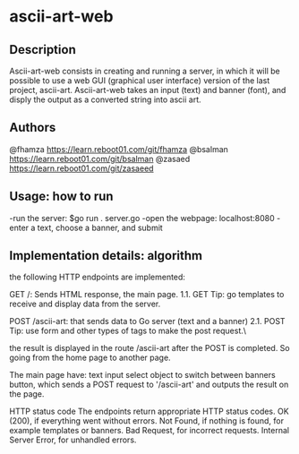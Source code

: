 # ascii-art-web

## Description
Ascii-art-web consists in creating and running a server, in which it will be possible to use a web GUI (graphical user interface) version of the last project, ascii-art.
Ascii-art-web takes an input (text) and banner (font), and disply the output as a converted string into ascii art.


## Authors
@fhamza https://learn.reboot01.com/git/fhamza
@bsalman https://learn.reboot01.com/git/bsalman
@zasaed https://learn.reboot01.com/git/zasaeed

## Usage: how to run
-run the server: $go run . server.go
-open the webpage: localhost:8080
-enter a text, choose a banner, and submit

## Implementation details: algorithm
the following HTTP endpoints are implemented:

GET /: Sends HTML response, the main page.
1.1. GET Tip: go templates to receive and display data from the server.

POST /ascii-art: that sends data to Go server (text and a banner)
2.1. POST Tip: use form and other types of tags to make the post request.\

the result is displayed in the route /ascii-art after the POST is completed. So going from the home page to another page.

The main page have:
text input
select object to switch between banners
button, which sends a POST request to '/ascii-art' and outputs the result on the page.

HTTP status code
The endpoints return appropriate HTTP status codes.
OK (200), if everything went without errors.
Not Found, if nothing is found, for example templates or banners.
Bad Request, for incorrect requests.
Internal Server Error, for unhandled errors.
